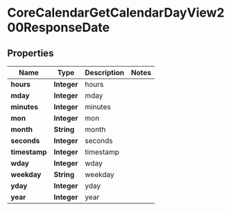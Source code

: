 

# CoreCalendarGetCalendarDayView200ResponseDate


## Properties

| Name | Type | Description | Notes |
|------------ | ------------- | ------------- | -------------|
|**hours** | **Integer** | hours |  |
|**mday** | **Integer** | mday |  |
|**minutes** | **Integer** | minutes |  |
|**mon** | **Integer** | mon |  |
|**month** | **String** | month |  |
|**seconds** | **Integer** | seconds |  |
|**timestamp** | **Integer** | timestamp |  |
|**wday** | **Integer** | wday |  |
|**weekday** | **String** | weekday |  |
|**yday** | **Integer** | yday |  |
|**year** | **Integer** | year |  |



